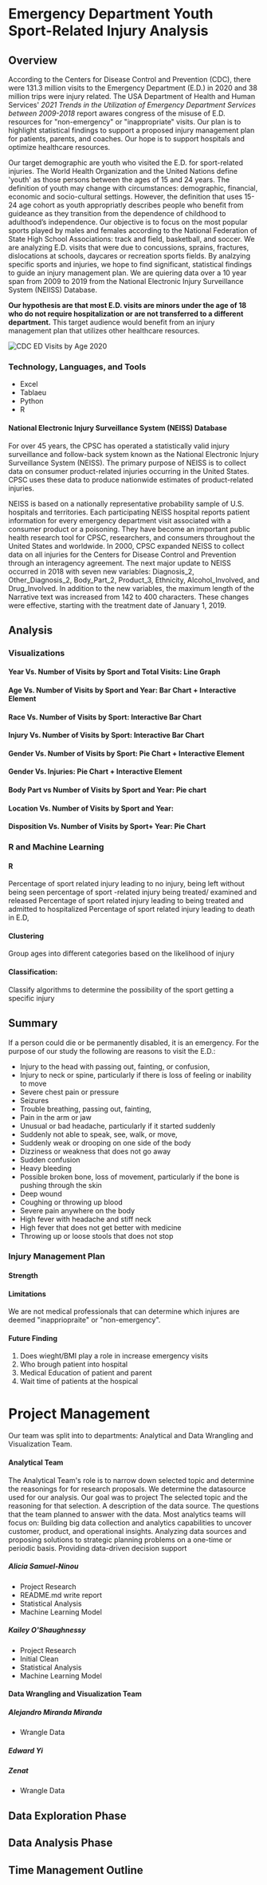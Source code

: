 # Emergency Department Youth Sport-Related Injury Analysis
## Overview
According to the Centers for Disease Control and Prevention (CDC), there were 131.3 million visits to the Emergency Department (E.D.) in 2020 and 38 million trips were injury related. The USA Department of Health and Human Services' *2021 Trends in the Utilization of Emergency Department Services between 2009-2018* report awares congress of the misuse of E.D. resources for "non-emergency" or "inappropriate" visits. Our plan is to highlight statistical findings to support a proposed injury management plan for patients, parents, and coaches. Our hope is to support hospitals and optimize healthcare resources.

Our target demographic are youth who visited the E.D. for sport-related injuries. The World Health Organization and the United Nations define 'youth' as those persons between the ages of 15 and 24 years. The definition of youth may change with circumstances: demographic, financial, economic and socio-cultural settings. However, the definition that uses 15-24 age cohort as youth appropriatly describes people who benefit from guideance as they transition from the dependence of childhood to adulthood’s independence. Our objective is to focus on the most popular sports played by males and females according to the National Federation of State High School Associations: track and field, basketball, and soccer. We are analyzing E.D. visits that were due to concussions, sprains, fractures, dislocations at schools, daycares or recreation sports fields. By analzying specific sports and injuries, we hope to find significant, statistical findings to guide an injury management plan. We are quiering data over a 10 year span from 2009 to 2019 from the National Electronic Injury Surveillance System (NEIISS) Database. 

**Our hypothesis are that most E.D. visits are minors under the age of 18 who do not require hospitalization or are not transferred to a different department.** This target audience would benefit from an injury management plan that utilizes other healthcare resources. 

![CDC ED Visits by Age 2020](https://user-images.githubusercontent.com/92180070/222871386-09ae0b64-9f91-4e25-acad-f246e807043e.png)

### Technology, Languages, and Tools
- Excel
- Tablaeu
- Python
- R

#### National Electronic Injury Surveillance System (NEISS) Database
For over 45 years, the CPSC has operated a statistically valid injury surveillance and follow-back system known as the National Electronic Injury Surveillance System (NEISS). The primary purpose of NEISS is to collect data on consumer product-related injuries occurring in the United States. CPSC uses these data to produce nationwide estimates of product-related injuries.

NEISS is based on a nationally representative probability sample of U.S. hospitals and territories. Each participating NEISS hospital reports patient information for every emergency department visit associated with a consumer product or a poisoning. They have become an important public health research tool for CPSC, researchers, and consumers throughout the United States and worldwide. In 2000, CPSC expanded NEISS to collect data on all injuries for the Centers for Disease Control and Prevention through an interagency agreement. The next major update to NEISS occurred in 2018 with seven new variables: Diagnosis_2, Other_Diagnosis_2, Body_Part_2, Product_3, Ethnicity, Alcohol_Involved, and Drug_Involved. In addition to the new variables, the maximum length of the Narrative text was increased from 142 to 400 characters. These changes were effective, starting with the treatment date of January 1, 2019.

## Analysis
### Visualizations
#### Year Vs. Number of Visits by Sport and Total Visits: Line Graph
#### Age Vs. Number of Visits by Sport and Year: Bar Chart + Interactive Element
#### Race Vs. Number of Visits by Sport: Interactive Bar Chart
#### Injury Vs. Number of Visits by Sport: Interactive Bar Chart
#### Gender Vs. Number of Visits by Sport: Pie Chart + Interactive Element
#### Gender Vs. Injuries: Pie Chart + Interactive Element
#### Body Part vs Number of Visits by Sport and Year: Pie chart
#### Location Vs. Number of Visits by Sport and Year: 
#### Disposition Vs. Number of Visits by Sport+ Year: Pie Chart

### R and Machine Learning
#### R
Percentage of sport related injury leading to no injury, being left without being seen
percentage of sport -related injury being treated/ examined and released
Percentage of sport related injury leading to being treated and admitted to hospitalized
Percentage of sport related injury leading to death in E.D,

#### Clustering
Group ages into different categories based on the likelihood of injury
#### Classification:
Classify algorithms to determine the possibility of the sport getting a specific injury

## Summary
If a person could die or be permanently disabled, it is an emergency. For the purpose of our study the following are reasons to visit the E.D.:
- Injury to the head with passing out, fainting, or confusion, 
- Injury to neck or spine, particularly if there is loss of feeling or inability to move
- Severe chest pain or pressure
- Seizures
- Trouble breathing, passing out, fainting, 
- Pain in the arm or jaw
- Unusual or bad headache, particularly if it started suddenly
- Suddenly not able to speak, see, walk, or move, 
- Suddenly weak or drooping on one side of the body
- Dizziness or weakness that does not go away
- Sudden confusion
- Heavy bleeding
- Possible broken bone, loss of movement, particularly if the bone is pushing through the skin
- Deep wound
- Coughing or throwing up blood
- Severe pain anywhere on the body
- High fever with headache and stiff neck
- High fever that does not get better with medicine
- Throwing up or loose stools that does not stop
### Injury Management Plan

#### Strength
#### Limitations
We are not medical professionals that can determine which injures are deemed "inappriopraite" or "non-emergency".
#### Future Finding
1) Does wieght/BMI play a role in increase emergency visits
2) Who brough patient into hospital
3) Medical Education of patient and parent
4) Wait time of patients at the hospical

# Project Management
Our team was split into to departments: Analytical and Data Wrangling and Visualization Team.
#### Analytical Team
The Analytical Team's role is to narrow down selected topic and determine the reasonings for for research proposals. We determine the datasource used for our analysis. Our goal was to  project
The selected topic and the reasoning for that selection.
A description of the data source.
The questions that the team planned to answer with the data.
Most analytics teams will focus on: Building big data collection and analytics capabilities to uncover customer, product, and operational insights. Analyzing data sources and proposing solutions to strategic planning problems on a one-time or periodic basis. Providing data-driven decision support
##### Alicia Samuel-Ninou
- Project Research 
- README.md write report
- Statistical Analysis
- Machine Learning Model
##### Kailey O'Shaughnessy
- Project Research
- Initial Clean
- Statistical Analysis
- Machine Learning Model
#### Data Wrangling and Visualization Team
##### Alejandro Miranda Miranda
- Wrangle Data
##### Edward Yi
##### Zenat
- Wrangle Data
 
## Data Exploration Phase

## Data Analysis Phase

## Time Management Outline
